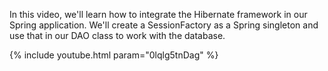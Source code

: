 ---
---

In this video, we'll learn how to integrate the Hibernate framework in our Spring application. We'll create a SessionFactory as a Spring singleton and use that in our DAO class to work with the database.

{% include youtube.html param="0lqlg5tnDag" %}